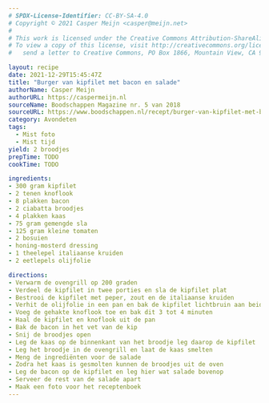 ```yaml
---
# SPDX-License-Identifier: CC-BY-SA-4.0
# Copyright © 2021 Casper Meijn <casper@meijn.net>
# 
# This work is licensed under the Creative Commons Attribution-ShareAlike 4.0 International License. 
# To view a copy of this license, visit http://creativecommons.org/licenses/by-sa/4.0/ or 
#   send a letter to Creative Commons, PO Box 1866, Mountain View, CA 94042, USA.

layout: recipe
date: 2021-12-29T15:45:47Z
title: "Burger van kipfilet met bacon en salade"
authorName: Casper Meijn
authorURL: https://caspermeijn.nl
sourceName: Boodschappen Magazine nr. 5 van 2018
sourceURL: https://www.boodschappen.nl/recept/burger-van-kipfilet-met-bacon-en-salade/
category: Avondeten
tags:
  - Mist foto
  - Mist tijd
yield: 2 broodjes
prepTime: TODO
cookTime: TODO 

ingredients:
- 300 gram kipfilet
- 2 tenen knoflook
- 8 plakken bacon
- 2 ciabatta broodjes
- 4 plakken kaas
- 75 gram gemengde sla
- 125 gram kleine tomaten
- 2 bosuien
- honing-mosterd dressing
- 1 theelepel italiaanse kruiden
- 2 eetlepels olijfolie

directions:
- Verwarm de ovengrill op 200 graden
- Verdeel de kipfilet in twee porties en sla de kipfilet plat
- Bestrooi de kipfilet met peper, zout en de italiaanse kruiden
- Verhit de olijfolie in een pan en bak de kipfilet lichtbruin aan beide kanten
- Voeg de gehakte knoflook toe en bak dit 3 tot 4 minuten
- Haal de kipfilet en knoflook uit de pan
- Bak de bacon in het vet van de kip
- Snij de broodjes open
- Leg de kaas op de binnenkant van het broodje leg daarop de kipfilet
- Leg het broodje in de ovengrill en laat de kaas smelten
- Meng de ingrediënten voor de salade 
- Zodra het kaas is gesmolten kunnen de broodjes uit de oven
- Leg de bacon op de kipfilet en leg hier wat salade bovenop
- Serveer de rest van de salade apart
- Maak een foto voor het receptenboek
---
```

